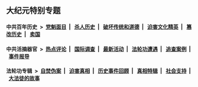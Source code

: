 ## 大纪元特别专题

#### 中共百年历史 &nbsp;>&nbsp; [党魁面目](indexes/nf1176107/README.md?11180430) &nbsp;| &nbsp; [杀人历史](indexes/nf1176106/README.md?11180430) &nbsp;| &nbsp; [破坏传统和道德](indexes/nf1176106/README.md?11180430) &nbsp;| &nbsp; [迫害文化精英](indexes/nf1176111/README.md?11180430) &nbsp;| &nbsp; [篡改历史](indexes/nf1176115/README.md?11180430) &nbsp;| &nbsp; [卖国](indexes/nf1176117/README.md?11180430) 

#### 中共活摘器官 &nbsp;>&nbsp; [热点评论](indexes/nf5879/README.md?11180430) &nbsp;| &nbsp; [国际调查](indexes/nf5947/README.md?11180430) &nbsp;| &nbsp; [最新活动](indexes/nf5883/README.md?11180430) &nbsp;| &nbsp; [法轮功遭遇](indexes/nf5881/README.md?11180430) &nbsp;| &nbsp; [追查案例](indexes/nf5880/README.md?11180430) &nbsp;| &nbsp; [事件报导](indexes/nf5877/README.md?11180430) 

#### 法轮功专辑 &nbsp;>&nbsp; [自焚伪案](indexes/nf5562/README.md?11180430) &nbsp;| &nbsp; [迫害真相](indexes/nf4379/README.md?11180430) &nbsp;| &nbsp; [历史事件回顾](indexes/nf5793/README.md?11180430) &nbsp;| &nbsp; [真相特辑](indexes/nf4389/README.md?11180430) &nbsp;| &nbsp; [社会支持](indexes/nf4386/README.md?11180430) &nbsp;| &nbsp; [大法徒的故事](indexes/nf1147481/README.md?11180430) 
